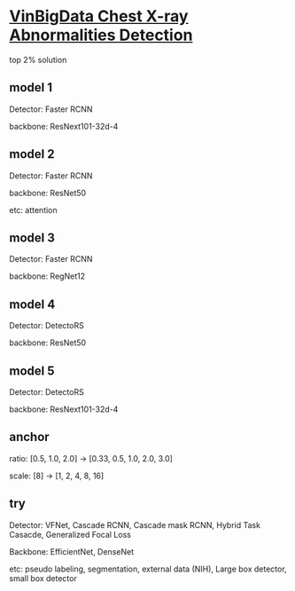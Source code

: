 # [VinBigData Chest X-ray Abnormalities Detection](https://www.kaggle.com/c/vinbigdata-chest-xray-abnormalities-detection)
top 2% solution

## model 1

Detector: Faster RCNN

backbone: ResNext101-32d-4

## model 2

Detector: Faster RCNN

backbone: ResNet50

etc: attention

## model 3

Detector: Faster RCNN

backbone: RegNet12

## model 4

Detector: DetectoRS

backbone: ResNet50

## model 5

Detector: DetectoRS

backbone: ResNext101-32d-4

## anchor

ratio: [0.5, 1.0, 2.0] -> [0.33, 0.5, 1.0, 2.0, 3.0] 

scale: [8] -> [1, 2, 4, 8, 16]

## try

Detector: VFNet, Cascade RCNN, Cascade mask RCNN, Hybrid Task Casacde, Generalized Focal Loss

Backbone: EfficientNet, DenseNet

etc: pseudo labeling, segmentation, external data (NIH), Large box detector, small box detector

